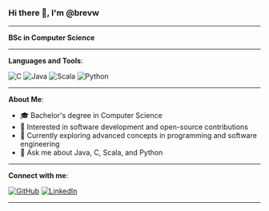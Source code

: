 ### Hi there 👋, I'm @brevw

---

**BSc in Computer Science**

---

**Languages and Tools**:

![C](https://img.shields.io/badge/-C-00599C?style=flat-square&logo=c&logoColor=white)
![Java](https://img.shields.io/badge/-Java-007396?style=flat-square&logo=java&logoColor=white)
![Scala](https://img.shields.io/badge/-Scala-DC322F?style=flat-square&logo=scala&logoColor=white)
![Python](https://img.shields.io/badge/-Python-3776AB?style=flat-square&logo=python&logoColor=white)

---

**About Me**:
- 🎓 Bachelor's degree in Computer Science
- 👀 Interested in software development and open-source contributions
- 🌱 Currently exploring advanced concepts in programming and software engineering
- 💬 Ask me about Java, C, Scala, and Python

---

**Connect with me**:

[![GitHub](https://img.shields.io/badge/-GitHub-181717?style=flat-square&logo=github&logoColor=white)](https://github.com/brewv)
[![LinkedIn](https://img.shields.io/badge/-LinkedIn-0A66C2?style=flat-square&logo=linkedin&logoColor=white)](https://www.linkedin.com/in/ahmed-tlili-7032a6288/)
<!-- To add twitter account later  [![Twitter](https://img.shields.io/badge/-Twitter-1DA1F2?style=flat-square&logo=twitter&logoColor=white)](https://twitter.com/TBD) -->

---
<!--
**GitHub Stats**:

![GitHub Stats](https://github-readme-stats.vercel.app/api?username=brewv&show_icons=true&hide=stars&count_private=true&theme=radical)

---

**Top Languages**:

![Top Languages](https://github-readme-stats.vercel.app/api/top-langs/?username=brewv&layout=compact&theme=radical) -->

